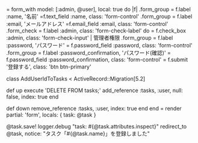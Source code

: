 
= form_with model: [:admin, @user], local: true do |f|
  .form_group
    = f.label :name, '名前'
    =f.text_field :name, class: 'form-control'
  .form_group
    = f.label :email, 'メールアドレス'
    =f.email_field :email, class: 'form-control'
  .form_check
    = f.label :admin, class: 'form-check-label' do
      = f.check_box :admin, class: 'form-check-input'
      | 管理者権限
  .form_group
    = f.label :password, 'パスワード'
    = f.password_field :password, class: 'form-control'
  .form_group
    = f.label :password_confirmation, 'パスワード(確認)'
    = f.password_field :password_confirmation, class: 'form-control'
  = f.submit '登録する', class: 'btn btn-primary' 

  class AddUserIdToTasks < ActiveRecord::Migration[5.2]

  def up
    execute 'DELETE FROM tasks;'
    add_reference :tasks, :user, null: false, index: true
  end

  def down
    remove_reference :tasks, :user, index: true
  end
end
= render partial: 'form', locals: { task: @task }

@task.save!
      logger.debug "task: #{@task.attributes.inspect}"
      redirect_to @task, notice: "タスク「#{@task.name}」を登録しました"